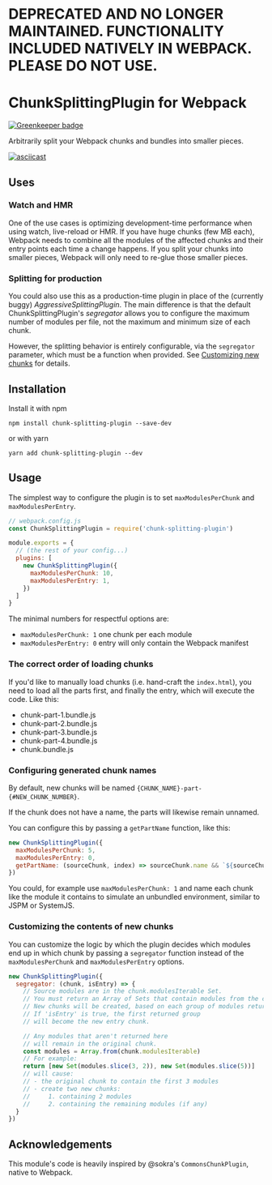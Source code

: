 # DEPRECATED AND NO LONGER MAINTAINED. FUNCTIONALITY INCLUDED NATIVELY IN WEBPACK. PLEASE DO NOT USE.

# ChunkSplittingPlugin for Webpack

[![Greenkeeper badge](https://badges.greenkeeper.io/niieani/chunk-splitting-plugin.svg)](https://greenkeeper.io/)

Arbitrarily split your Webpack chunks and bundles into smaller pieces.

[![asciicast](https://asciinema.org/a/5kro40za9b37eyeldzeuyjtx5.png)](https://asciinema.org/a/5kro40za9b37eyeldzeuyjtx5)
## Uses

### Watch and HMR

One of the use cases is optimizing development-time performance when using watch, live-reload or HMR. If you have huge chunks (few MB each), Webpack needs to combine all the modules of the affected chunks and their entry points each time a change happens. If you split your chunks into smaller pieces, Webpack will only need to re-glue those smaller pieces.

### Splitting for production

You could also use this as a production-time plugin in place of the (currently buggy) *AggressiveSplittingPlugin*. The main difference is that the default ChunkSplittingPlugin's *segregator* allows you to configure the maximum number of modules per file, not the maximum and minimum size of each chunk. 

However, the splitting behavior is entirely configurable, via the `segregator` parameter, which must be a function when provided. See [Customizing new chunks](#customizing-the-contents-of-new-chunks) for details.

## Installation

Install it with npm 

`npm install chunk-splitting-plugin --save-dev`

or with yarn

`yarn add chunk-splitting-plugin --dev`

## Usage

The simplest way to configure the plugin is to set `maxModulesPerChunk` and `maxModulesPerEntry`.

```js
// webpack.config.js
const ChunkSplittingPlugin = require('chunk-splitting-plugin')

module.exports = {
  // (the rest of your config...)
  plugins: [
    new ChunkSplittingPlugin({
      maxModulesPerChunk: 10,
      maxModulesPerEntry: 1,
    })
  ]
}
```

The minimal numbers for respectful options are:

- `maxModulesPerChunk: 1` one chunk per each module
- `maxModulesPerEntry: 0` entry will only contain the Webpack manifest

### The correct order of loading chunks

If you'd like to manually load chunks (i.e. hand-craft the `index.html`), you need to load all the parts first, and finally the entry, which will execute the code. Like this:

- chunk-part-1.bundle.js
- chunk-part-2.bundle.js
- chunk-part-3.bundle.js
- chunk-part-4.bundle.js
- chunk.bundle.js

### Configuring generated chunk names

By default, new chunks will be named `{CHUNK_NAME}-part-{#NEW_CHUNK_NUMBER}`. 

If the chunk does not have a name, the parts will likewise remain unnamed.

You can configure this by passing a `getPartName` function, like this:

```js
new ChunkSplittingPlugin({
  maxModulesPerChunk: 5,
  maxModulesPerEntry: 0,
  getPartName: (sourceChunk, index) => sourceChunk.name && `${sourceChunk.name}-part-${index + 1}`,
})
```

You could, for example use `maxModulesPerChunk: 1` and name each chunk like the module it contains to simulate an unbundled environment, similar to JSPM or SystemJS.

### Customizing the contents of new chunks

You can customize the logic by which the plugin decides which modules end up in which chunk by passing a `segregator` function instead of the `maxModulesPerChunk` and `maxModulesPerEntry` options.

```js
new ChunkSplittingPlugin({
  segregator: (chunk, isEntry) => {
    // Source modules are in the chunk.modulesIterable Set.
    // You must return an Array of Sets that contain modules from the chunk.
    // New chunks will be created, based on each group of modules returned.
    // If 'isEntry' is true, the first returned group
    // will become the new entry chunk.

    // Any modules that aren't returned here
    // will remain in the original chunk.
    const modules = Array.from(chunk.modulesIterable)
    // For example:
    return [new Set(modules.slice(3, 2)), new Set(modules.slice(5))]
    // will cause:
    // - the original chunk to contain the first 3 modules
    // - create two new chunks:
    //     1. containing 2 modules
    //     2. containing the remaining modules (if any)
  }
})
```

## Acknowledgements

This module's code is heavily inspired by @sokra's `CommonsChunkPlugin`, native to Webpack.
